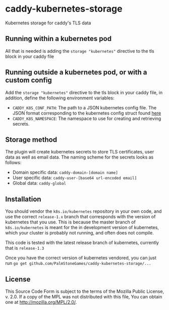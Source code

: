 # caddy-kubernetes-storage

Kubernetes storage for caddy's TLS data

Running within a kubernetes pod
-------------------------------
All that is needed is adding the `storage "kubernetes"` directive to the tls block in your caddy file

Running outside a kubernetes pod, or with a custom config
---------------------------------------------------------
Add the `storage "kubernetes"` directive to the tls block in your caddy file, in addition, define the following environment variables:

- `CADDY_K8S_CONF_PATH`: The path to a JSON kubernetes config file. The JSON format corresponding to the kubernetes config struct found [here]( https://github.com/kubernetes/kubernetes/blob/release-1.3/pkg/client/restclient/config.go#L42)
- `CADDY_K8S_NAMESPACE`: The namespace to use for creating and retrieving secrets.

Storage method
--------------
The plugin will create kubernetes secrets to store TLS certificates, user data as well as email data.
The naming scheme for the secrets looks as follows:

- Domain specific data: `caddy-domain-[domain name]`
- User specific data: `caddy-user-[base64 url-encoded email]`
- Global data: `caddy-global`

Installation
------------
You should vendor the `k8s.io/kubernetes` repository in your own code, and use the correct `release-1.x` branch that corresponds with the version of kubernetes that you use.
This is because the master branch of `k8s.io/kubernetes` is meant for the in development version of kubernetes, which your cluster is probably not running, and often does not compile.

This code is tested with the latest release branch of kubernetes, currently that is `release-1.3`

Once you have the correct version of kubernetes vendored, you can just run `go get github.com/PalmStoneGames/caddy-kubernetes-storage/...`

License
-------
This Source Code Form is subject to the terms of the Mozilla Public
License, v. 2.0. If a copy of the MPL was not distributed with this
file, You can obtain one at http://mozilla.org/MPL/2.0/.
